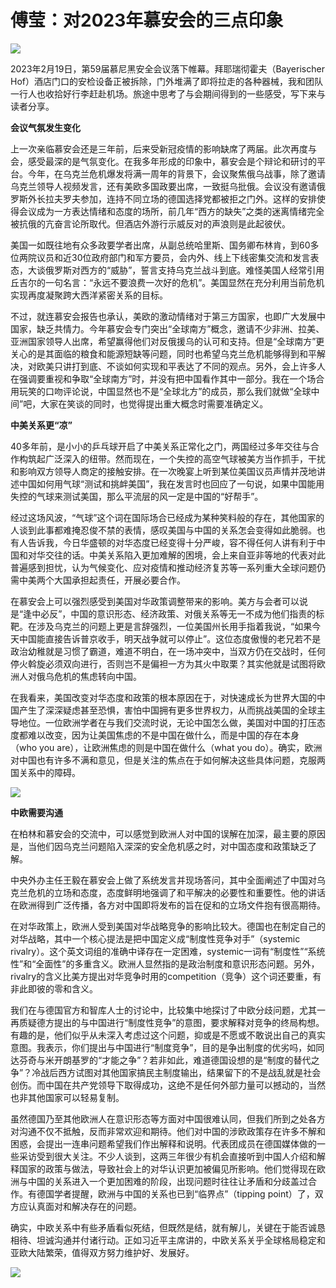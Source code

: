 # 傅莹：对2023年慕安会的三点印象

![](https://inews.gtimg.com/newsapp_bt/0/15684904520/1000)

2023年2月19日，第59届慕尼黑安全会议落下帷幕。拜耶瑞彻霍夫（Bayerischer
Hof）酒店门口的安检设备正被拆除，门外堆满了即将拉走的各种器械，我和团队一行人也收拾好行李赶赴机场。旅途中思考了与会期间得到的一些感受，写下来与读者分享。

**会议气氛发生变化**

上一次亲临慕安会还是三年前，后来受新冠疫情的影响缺席了两届。此次再度与会，感受最深的是气氛变化。在我多年形成的印象中，慕安会是个辩论和研讨的平台。今年，在乌克兰危机爆发将满一周年的背景下，会议聚焦俄乌战事，除了邀请乌克兰领导人视频发言，还有美欧多国政要出席，一致挺乌批俄。会议没有邀请俄罗斯外长拉夫罗夫参加，连持不同立场的德国选择党都被拒之门外。这样的安排使得会议成为一方表达情绪和态度的场所，前几年“西方的缺失”之类的迷离情绪完全被抗俄的亢奋言论所取代。但酒店外游行示威反对的声浪则是此起彼伏。

美国一如既往地有众多政要学者出席，从副总统哈里斯、国务卿布林肯，到60多位两院议员和近30位政府部门和军方要员，会内外、线上下线密集交流和发言表态，大谈俄罗斯对西方的“威胁”，誓言支持乌克兰战斗到底。难怪美国人经常引用丘吉尔的一句名言：“永远不要浪费一次好的危机”。美国显然在充分利用当前危机实现再度凝聚跨大西洋紧密关系的目标。

不过，就连慕安会报告也承认，美欧的激动情绪对于第三方国家，也即广大发展中国家，缺乏共情力。今年慕安会专门突出“全球南方”概念，邀请不少非洲、拉美、亚洲国家领导人出席，希望赢得他们对反俄援乌的认可和支持。但是“全球南方”更关心的是其面临的粮食和能源短缺等问题，同时也希望乌克兰危机能够得到和平解决，对欧美只讲打到底、不谈如何实现和平表达了不同的观点。另外，会上许多人在强调要重视和争取“全球南方”时，并没有把中国看作其中一部分。我在一个场合用玩笑的口吻评论说，中国显然也不是“全球北方”的成员，那么我们就做“全球中间”吧，大家在笑谈的同时，也觉得提出重大概念时需要准确定义。

**中美关系更“凉”**

40多年前，是小小的乒乓球开启了中美关系正常化之门，两国经过多年交往与合作构筑起广泛深入的纽带。然而现在，一个失控的高空气球被美方当作抓手，干扰和影响双方领导人商定的接触安排。在一次晚宴上听到某位美国议员声情并茂地讲述中国如何用气球“测试和挑衅美国”，我在发言时也回应了一句说，如果中国能用失控的气球来测试美国，那么平流层的风一定是中国的“好帮手”。

经过这场风波，“气球”这个词在国际场合已经成为某种笑料般的存在，其他国家的人谈到此事都难掩忍俊不禁的表情，感叹美国与中国的关系怎会变得如此脆弱。也有人告诉我，今日华盛顿的对华态度已经变得十分严峻，容不得任何人讲有利于中国和对华交往的话。中美关系陷入更加难解的困境，会上来自亚非等地的代表对此普遍感到担忧，认为气候变化、应对疫情和推动经济复苏等一系列重大全球问题仍需中美两个大国承担起责任，开展必要合作。

在慕安会上可以强烈感受到美国对华政策调整带来的影响。美方与会者可以说是“逢中必反”，中国的意识形态、经济政策、对俄关系等无一不成为他们指责的标靶。在涉及乌克兰的问题上更是言辞强烈，一位美国州长用手指着我说，“如果今天中国能直接告诉普京收手，明天战争就可以停止”。这位态度傲慢的老兄若不是政治幼稚就是习惯了霸道，难道不明白，在一场冲突中，当双方仍在交战时，任何停火斡旋必须双向进行，否则岂不是偏袒一方为其火中取栗？其实他就是试图将欧洲人对俄乌危机的焦虑转向中国。

在我看来，美国改变对华态度和政策的根本原因在于，对快速成长为世界大国的中国产生了深深疑虑甚至恐惧，害怕中国拥有更多世界权力，从而挑战美国的全球主导地位。一位欧洲学者在与我们交流时说，无论中国怎么做，美国对中国的打压态度都难以改变，因为让美国焦虑的不是中国在做什么，而是中国的存在本身（who
you are），让欧洲焦虑的则是中国在做什么（what you
do）。确实，欧洲对中国也有许多不满和意见，但是关注的焦点在于如何解决这些具体问题，克服两国关系中的障碍。

![](https://inews.gtimg.com/newsapp_bt/0/15684904529/1000)

**中欧需要沟通**

在柏林和慕安会的交流中，可以感觉到欧洲人对中国的误解在加深，最主要的原因是，当他们因乌克兰问题陷入深深的安全危机感之时，对中国态度和政策缺乏了解。

中央外办主任王毅在慕安会上做了系统发言并现场答问，其中全面阐述了中国对乌克兰危机的立场和态度，态度鲜明地强调了和平解决的必要性和重要性。他的讲话在欧洲得到广泛传播，各方对中国即将发布的旨在促和的立场文件抱有很高期待。

在对华政策上，欧洲人受到美国对华战略竞争的影响比较大。德国也在制定自己的对华战略，其中一个核心提法是把中国定义成“制度性竞争对手”（systemic
rivalry）。这个英文词组的准确中译存在一定困难，systemic一词有“制度性”“系统性”和“全面性”的多重含义。欧洲人显然指的是政治制度和意识形态问题。另外，rivalry的含义比美方提出对华竞争时用的competition（竞争）这个词还要重，有非此即彼的零和含义。

我们在与德国官方和智库人士的讨论中，比较集中地探讨了中欧分歧问题，尤其一再质疑德方提出的与中国进行“制度性竞争”的意图，要求解释对竞争的终局构想。有趣的是，他们似乎从未深入考虑过这个问题，抑或是不愿或不敢说出自己的真实意图。我表示，你们提出与中国进行“制度竞争”，目的是争出制度的优劣吗，如同达芬奇与米开朗基罗的“才能之争”？若非如此，难道德国设想的是“制度的替代之争”？冷战后西方试图对其他国家搞民主制度输出，结果留下的不是战乱就是社会创伤。而中国在共产党领导下取得成功，这绝不是任何外部力量可以撼动的，当然也非其他国家可以轻易复制。

虽然德国乃至其他欧洲人在意识形态等方面对中国很难认同，但我们所到之处各方对沟通不仅不抵触，反而非常欢迎和期待。他们对中国的涉欧政策存在许多不解和困惑，会提出一连串问题希望我们作出解释和说明。代表团成员在德国媒体做的一些采访受到很大关注。不少人谈到，这两三年很少有机会直接听到中国人介绍和解释国家的政策与做法，导致社会上的对华认识更加被偏见所影响。他们觉得现在欧洲与中国的关系进入一个更加困难的阶段，出现问题时往往让矛盾和分歧盖过合作。有德国学者提醒，欧洲与中国的关系也已到“临界点”（tipping
point）了，双方应认真面对和解决存在的问题。

确实，中欧关系中有些矛盾看似死结，但既然是结，就有解儿，关键在于能否诚恳相待、坦诚沟通并付诸行动。正如习近平主席讲的，中欧关系关乎全球格局稳定和亚欧大陆繁荣，值得双方努力维护好、发展好。

![](https://inews.gtimg.com/newsapp_bt/0/15684904543/1000)

